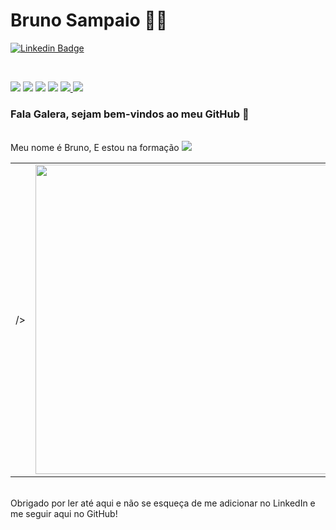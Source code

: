 # Bruno Sampaio :man_technologist:

[![Linkedin Badge](https://img.shields.io/badge/-LinkedIn-blue?style=flat-square&logo=Linkedin&logoColor=white&link=https://www.linkedin.com/in/bruno-sampaio-a374b1170/)](https://www.linkedin.com/in/bruno-sampaio-a374b1170/)

<br/>

<p>
  <img src="http://views.whatilearened.today/views/github/BrunoSampaioDev/views.svg" />
  <img src="https://img.shields.io/badge/Front%20End-React-blue" />
  <img src="https://img.shields.io/badge/Back%20End-Node%20JS-green" />
  <img src="https://img.shields.io/badge/Curto%20Muito-Ruby%20On%20Rails-red" />
  <a href="https://github.com/BrunoSampaioDev/">
    <img src="https://img.shields.io/github/followers/BrunoSampaioDev?color=%234CC61E&label=GitHub%20Followers%20%3A" />
  </a>
  <a href="https://github.com/BrunoSampaioDev?tab=repositories">
    <img src="https://badges.frapsoft.com/os/v2/open-source.svg?v=103" />
  </a>
</p>

### Fala Galera, sejam bem-vindos ao meu GitHub 👋
                                            
<br/>Meu nome é Bruno, E estou na formação <a href="https://www.resilia.work/"><img src="https://img.shields.io/badge/Full%20Stack-RESILIA-yellow" /></a>



<center>
  <table>
    <tr>
        <td>/></td>
        <td><img width="495px" align="left" src="https://github-readme-stats.vercel.app/api?username=BrunoSampaioDev&show_icons=true&theme=radical" /></td>
    </tr>   
  </table>
</center>

<br/>Obrigado por ler até aqui e não se esqueça de me adicionar no LinkedIn e me seguir aqui no GitHub!
